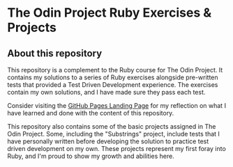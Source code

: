 # The Odin Project Ruby Exercises & Projects

## About this repository

This repository is a complement to the Ruby course for The Odin Project. It contains my solutions to a series of Ruby exercises alongside pre-written tests that provided a Test Driven Development experience. The exercises contain my own solutions, and I have made sure they pass each test.

Consider visiting the [GitHub Pages Landing Page](https://lukaserekson.github.io/OdinRubyProjects/) for my reflection on what I have learned and done with the content of this repository.

This repository also contains some of the basic projects assigned in The Odin Project. Some, including the "Substrings" project, include tests that I have personally written before developing the solution to practice test driven development on my own. These projects represent my first foray into Ruby, and I'm proud to show my growth and abilities here.
